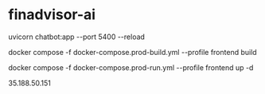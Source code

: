 # finadvisor-ai


uvicorn chatbot:app --port 5400 --reload

docker compose -f docker-compose.prod-build.yml --profile frontend build 

docker compose -f docker-compose.prod-run.yml --profile frontend up -d

35.188.50.151